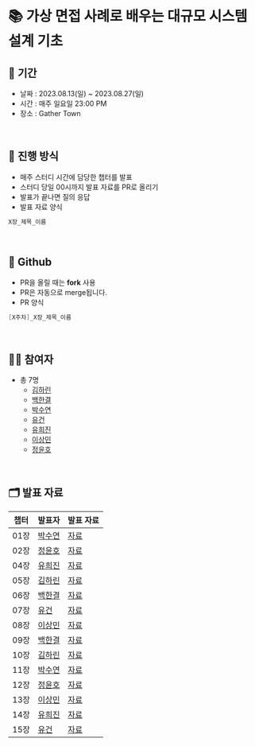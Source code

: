 # 📚 가상 면접 사례로 배우는 대규모 시스템 설계 기초


## 📅 기간
- 날짜 : 2023.08.13(일) ~ 2023.08.27(일)
- 시간 : 매주 일요일 23:00 PM
- 장소 : Gather Town

<br>

## 📜 진행 방식

- 매주 스터디 시간에 담당한 챕터를 발표
- 스터디 당일 00시까지 발표 자료를 PR로 올리기 
- 발표가 끝나면 질의 응답
- 발표 자료 양식
```java
X장_제목_이름
```

<br>

## 🐙 Github

- PR을 올릴 때는 **fork** 사용
- PR은 자동으로 merge됩니다.
- PR 양식
```java
[X주차]_X장_제목_이름
```


<br>

## 🙋🏻 참여자

- 총 7명
  - [김하린](https://github.com/kimhalin)
  - [백한결](https://github.com/baekhangyeol)
  - [박수연](https://github.com/PARK-Su-yeon)
  - [유건](https://github.com/youKeon)
  - [유희진](https://github.com/yu-heejin)
  - [이상민](https://github.com/sangminlee98)
  - [정윤호](https://github.com/yunhobb)

<br>

## 🗂️ 발표 자료

| 챕터  | 발표자 | 발표 자료 |
|-----|-----|-------|
| 01장 | [박수연](https://github.com/PARK-Su-yeon) | [자료](https://github.com/Dev-Books-Master-Study/system-design-interview/tree/main/%5B1%EC%A3%BC%EC%B0%A8%5D/01%EC%9E%A5)  
| 02장 | [정윤호](https://github.com/yunhobb) | [자료](https://github.com/Dev-Books-Master-Study/system-design-interview/blob/main/%5B1%EC%A3%BC%EC%B0%A8%5D/02%EC%9E%A5/02%EC%9E%A5_%EA%B0%9C%EB%9E%B5%EC%A0%81%EC%9D%B8%20%EA%B7%9C%EB%AA%A8%20%EC%B6%94%EC%A0%95_%EC%A0%95%EC%9C%A4%ED%98%B8.md)  
| 04장 | [유희진](https://github.com/yu-heejin) | [자료](https://github.com/Dev-Books-Master-Study/system-design-interview/blob/main/%5B1%EC%A3%BC%EC%B0%A8%5D/04%EC%9E%A5/04%EC%9E%A5_%EC%B2%98%EB%A6%AC%EC%9C%A8%20%EC%A0%9C%ED%95%9C%20%EC%9E%A5%EC%B9%98%EC%9D%98%20%EC%84%A4%EA%B3%84_%EB%B0%9C%ED%91%9C%20%EC%9E%90%EB%A3%8C_%EC%9C%A0%ED%9D%AC%EC%A7%84.md)  
| 05장 | [김하린](https://github.com/kimhalin) | [자료](https://github.com/Dev-Books-Master-Study/system-design-interview/blob/main/%5B1%EC%A3%BC%EC%B0%A8%5D/05%EC%9E%A5/5%EC%9E%A5_%EC%95%88%EC%A0%95%20%ED%95%B4%EC%8B%9C%20%EC%84%A4%EA%B3%84_%EA%B9%80%ED%95%98%EB%A6%B0.md)  
| 06장 | [백한결](https://github.com/baekhangyeol) | [자료](https://github.com/Dev-Books-Master-Study/system-design-interview/blob/main/%5B1%EC%A3%BC%EC%B0%A8%5D/06%EC%9E%A5/06%EC%9E%A5_%ED%82%A4-%EA%B0%92%20%EC%A0%80%EC%9E%A5%EC%86%8C%20%EC%84%A4%EA%B3%84_%EB%B0%B1%ED%95%9C%EA%B2%B0.md)  
| 07장 | [유건](https://github.com/youKeon) | [자료](https://github.com/Dev-Books-Master-Study/system-design-interview/blob/main/%5B1%EC%A3%BC%EC%B0%A8%5D/07%EC%9E%A5/07%EC%9E%A5_%EB%B6%84%EC%82%B0%20%EC%8B%9C%EC%8A%A4%ED%85%9C%EC%9D%84%20%EC%9C%84%ED%95%9C%20%EC%9C%A0%EC%9D%BC%20ID%20%EC%83%9D%EC%84%B1%EA%B8%B0%20%EC%84%A4%EA%B3%84_%EC%9C%A0%EA%B1%B4%20.md)  
| 08장 | [이상민](https://github.com/sangminlee98) | [자료]()  
| 09장 | [백한결](https://github.com/baekhangyeol) | [자료]()  
| 10장 | [김하린](https://github.com/kimhalin) | [자료]()  
| 11장 | [박수연](https://github.com/PARK-Su-yeon) | [자료]()  
| 12장 | [정윤호](https://github.com/yunhobb) | [자료]()  
| 13장 | [이상민](https://github.com/sangminlee98) | [자료]()  
| 14장 | [유희진](https://github.com/yu-heejin) | [자료]()  
| 15장 | [유건](https://github.com/youKeon) | [자료]()  
